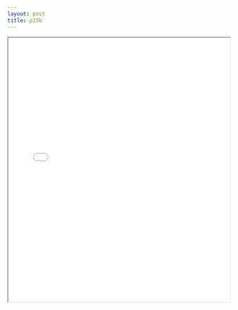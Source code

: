 ```yaml
---
layout: post
title: p15b
---
```


<div class="pdf-container">
<iframe src="ea/assets/pdfs/hock/p15b.pdf" height="600" width="100%" allowFullScreen="true"></iframe>
</div>

